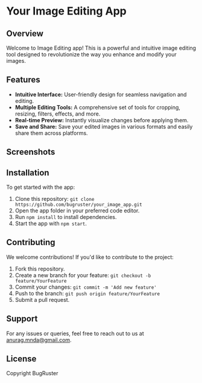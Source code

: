 # Your Image Editing App

[//]: # (![App Logo]&#40;link_to_your_logo&#41;)

## Overview

Welcome to Image Editing app! This is a powerful and intuitive image editing tool designed to revolutionize the way you enhance and modify your images.

## Features

- **Intuitive Interface:** User-friendly design for seamless navigation and editing.
- **Multiple Editing Tools:** A comprehensive set of tools for cropping, resizing, filters, effects, and more.
- **Real-time Preview:** Instantly visualize changes before applying them.
- **Save and Share:** Save your edited images in various formats and easily share them across platforms.

## Screenshots

[//]: # (![Screenshot 1]&#40;link_to_screenshot_1&#41;)
[//]: # (![Screenshot 2]&#40;link_to_screenshot_2&#41;)

## Installation

To get started with the app:

1. Clone this repository: `git clone https://github.com/bugruster/your_image_app.git`
2. Open the app folder in your preferred code editor.
3. Run `npm install` to install dependencies.
4. Start the app with `npm start`.

## Contributing

We welcome contributions! If you'd like to contribute to the project:

1. Fork this repository.
2. Create a new branch for your feature: `git checkout -b feature/YourFeature`
3. Commit your changes: `git commit -m 'Add new feature'`
4. Push to the branch: `git push origin feature/YourFeature`
5. Submit a pull request.

## Support

For any issues or queries, feel free to reach out to us at [anurag.mnda@gmail.com](mailto:anurag.mnda@gmail.com).

## License

Copyright BugRuster